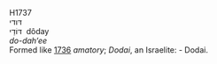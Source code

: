 <body>
  <p>H1737<br>  דּודי  <br> דּוֹדַי  ‎  dôday  <br><i>do-dah‘ee </i><br>Formed like <a href="h1736.htm">1736</a>  <i>amatory</i>; <i>Dodai</i>, an Israelite: - Dodai.<br></p>
 </body>